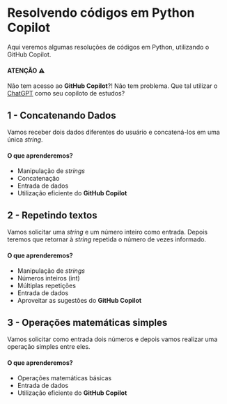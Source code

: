 # Resolvendo códigos em Python Copilot
Aqui veremos algumas resoluções de códigos em Python, utilizando o GitHub Copilot.

#### ATENÇÃO :warning:
Não tem acesso ao **GitHub Copilot**?! Não tem problema. Que tal utilizar o [ChatGPT](https://chatgpt.com/) como seu copiloto de estudos?

## 1 - Concatenando Dados
Vamos receber dois dados diferentes do usuário e concatená-los em uma única _string_.

#### O que aprenderemos?

 - Manipulação de _strings_
 - Concatenação
 - Entrada de dados
 - Utilização eficiente do **GitHub Copilot**


## 2 - Repetindo textos
Vamos solicitar uma *string* e um número inteiro como entrada. Depois teremos que retornar à *string* repetida o número de vezes informado.

#### O que aprenderemos? 
 - Manipulação de _strings_
 - Números inteiros (int)
 - Múltiplas repetições
 - Entrada de dados
 - Aproveitar as sugestões do **GitHub Copilot**

 ## 3 - Operações matemáticas simples
Vamos solicitar como entrada dois números e depois vamos realizar uma operação simples entre eles.

#### O que aprenderemos?
 - Operações matemáticas básicas
 - Entrada de dados
 - Utilização eficiente do **GitHub Copilot**